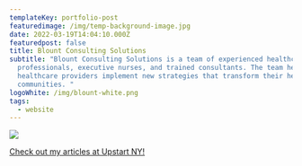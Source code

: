 ```yaml
---
templateKey: portfolio-post
featuredimage: /img/temp-background-image.jpg
date: 2022-03-19T14:04:10.000Z
featuredpost: false
title: Blount Consulting Solutions
subtitle: "Blount Consulting Solutions is a team of experienced healthcare
  professionals, executive nurses, and trained consultants. The team helps
  healthcare providers implement new strategies that transform their healthcare
  communities. "
logoWhite: /img/blount-white.png
tags:
  - website
---
```



![](/img/upstart-ny-feature.jpg)

[Check out my articles at Upstart NY!](https://www.upstartny.org/authors/james.aspx)